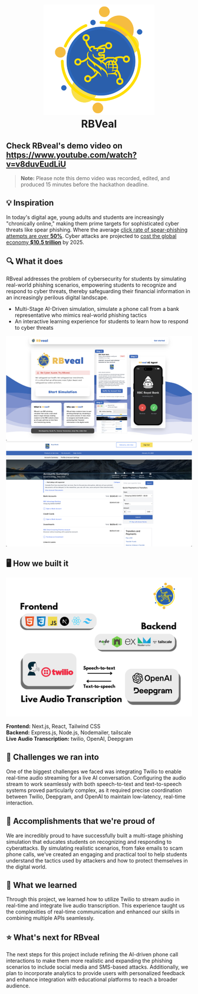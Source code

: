 

<h1 align="center">
  <br>
  <a href="https://fujacob.us/"><img src="rbveal.png" alt="rbveal" width="300"></a>
  <br>
  RBVeal
  <br>
</h1>

## Check RBveal's demo video on <a href="https://www.youtube.com/watch?v=v8duvEudLiU" target="_blank"> https://www.youtube.com/watch?v=v8duvEudLiU </a>

> **Note:**
> Please note this demo video was recorded, edited, and produced 15 minutes before the hackathon deadline.



## 💡 Inspiration
In today's digital age, young adults and students are increasingly "chronically online," making them prime targets for sophisticated cyber threats like spear phishing. Where the average [click rate of spear-phishing attempts are over **50%**](https://aag-it.com/the-latest-phishing-statistics/?utm_source=chatgpt.com). Cyber attacks are projected to [cost the global economy **$10.5 trillion**](https://cybersecurityventures.com/cybercrime-damages-6-trillion-by-2021/?utm_source=chatgpt.com) by 2025. 

## 🔍 What it does
RBveal addresses the problem of cybersecurity for students by simulating real-world phishing scenarios, empowering students to recognize and respond to cyber threats, thereby safeguarding their financial information in an increasingly perilous digital landscape.  
- Multi-Stage AI-Driven simulation, simulate a phone call from a bank representative who mimics real-world phishing tactics
- An interactive learning experience for students to learn how to respond to cyber threats


![screenshot](https://github.com/FuJacob/RBveal/blob/main/rbvealcover.png?raw=true)
![screenshot](https://github.com/FuJacob/RBveal/blob/main/simulatedrbc.png?raw=true)


## 🖥️ How we built it

![Technologies Workflow](technologiesWorkflow.png)

**Frontend:** Next.js, React, Tailwind CSS  
**Backend:** Express.js, Node.js, Nodemailer, tailscale  
**Live Audio Transcription:** twilio, OpenAI, Deepgram

## 🤔 Challenges we ran into

One of the biggest challenges we faced was integrating Twilio to enable real-time audio streaming for a live AI conversation. Configuring the audio stream to work seamlessly with both speech-to-text and text-to-speech systems proved particularly complex, as it required precise coordination between Twilio, Deepgram, and OpenAI to maintain low-latency, real-time interaction.

## 🎉 Accomplishments that we're proud of

We are incredibly proud to have successfully built a multi-stage phishing simulation that educates students on recognizing and responding to cyberattacks. By simulating realistic scenarios, from fake emails to scam phone calls, we've created an engaging and practical tool to help students understand the tactics used by attackers and how to protect themselves in the digital world.

## 📕 What we learned

Through this project, we learned how to utilize Twilio to stream audio in real-time and integrate live audio transcription. This experience taught us the complexities of real-time communication and enhanced our skills in combining multiple APIs seamlessly.

## ⭐ What's next for RBveal

The next steps for this project include refining the AI-driven phone call interactions to make them more realistic and expanding the phishing scenarios to include social media and SMS-based attacks. Additionally, we plan to incorporate analytics to provide users with personalized feedback and enhance integration with educational platforms to reach a broader audience.
